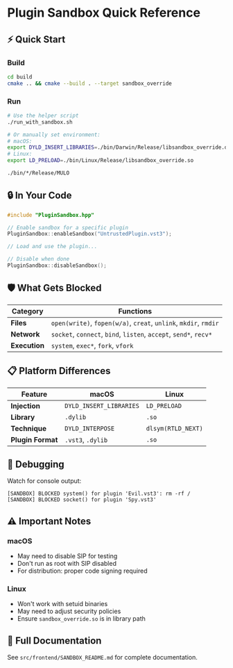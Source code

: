 # Plugin Sandbox Quick Reference

## ⚡ Quick Start

### Build
```bash
cd build
cmake .. && cmake --build . --target sandbox_override
```

### Run
```bash
# Use the helper script
./run_with_sandbox.sh

# Or manually set environment:
# macOS:
export DYLD_INSERT_LIBRARIES=./bin/Darwin/Release/libsandbox_override.dylib
# Linux:
export LD_PRELOAD=./bin/Linux/Release/libsandbox_override.so

./bin/*/Release/MULO
```

## 🔒 In Your Code

```cpp
#include "PluginSandbox.hpp"

// Enable sandbox for a specific plugin
PluginSandbox::enableSandbox("UntrustedPlugin.vst3");

// Load and use the plugin...

// Disable when done
PluginSandbox::disableSandbox();
```

## 🛡️ What Gets Blocked

| Category | Functions |
|----------|-----------|
| **Files** | `open(write)`, `fopen(w/a)`, `creat`, `unlink`, `mkdir`, `rmdir` |
| **Network** | `socket`, `connect`, `bind`, `listen`, `accept`, `send*`, `recv*` |
| **Execution** | `system`, `exec*`, `fork`, `vfork` |

## 📋 Platform Differences

| Feature | macOS | Linux |
|---------|-------|-------|
| **Injection** | `DYLD_INSERT_LIBRARIES` | `LD_PRELOAD` |
| **Library** | `.dylib` | `.so` |
| **Technique** | `DYLD_INTERPOSE` | `dlsym(RTLD_NEXT)` |
| **Plugin Format** | `.vst3`, `.dylib` | `.so` |

## 🐛 Debugging

Watch for console output:
```
[SANDBOX] BLOCKED system() for plugin 'Evil.vst3': rm -rf /
[SANDBOX] BLOCKED socket() for plugin 'Spy.vst3'
```

## ⚠️ Important Notes

### macOS
- May need to disable SIP for testing
- Don't run as root with SIP disabled
- For distribution: proper code signing required

### Linux  
- Won't work with setuid binaries
- May need to adjust security policies
- Ensure `sandbox_override.so` is in library path

## 📖 Full Documentation

See `src/frontend/SANDBOX_README.md` for complete documentation.
